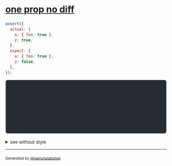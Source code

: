 # [one prop no diff](../../object.test.js#L399)

```js
assert({
  actual: {
    a: { foo: true },
    z: true,
  },
  expect: {
    a: { foo: true },
    z: false,
  },
});
```

![img](throw.svg)

<details>
  <summary>see without style</summary>

```console
AssertionError: actual and expect are different

actual: {
  a: { foo: true },
  z: true,
}
expect: {
  a: { foo: true },
  z: false,
}
```

</details>

---

<sub>
  Generated by <a href="https://github.com/jsenv/core/tree/main/packages/independent/snapshot">@jsenv/snapshot</a>
</sub>
